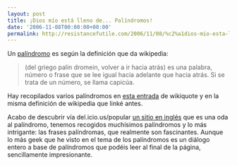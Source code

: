 ```yaml
---
layout: post
title: ¡Dios mío está lleno de... Palíndromos!
date: '2006-11-08T00:00:00+00:00'
permalink: http://resistancefutile.com/2006/11/08/%c2%a1dios-mio-esta-lleno-de-palindromos/
---
```

<a href="http://palindromes.hobby-site.org/"><img style="float:right; margin:0 0 10px 10px;cursor:pointer; cursor:hand;" src="http://photos1.blogger.com/blogger2/4553/2422/320/palindrome.gif" border="0" alt="" /></a>Un <a href="http://es.wikipedia.org/wiki/Palindromo">palíndromo</a> es según la definición que da wikipedia: 
<blockquote>(del griego palin dromein, volver a ir hacia atrás) es una palabra, número o frase que se lee igual hacia adelante que hacia atrás. Si se trata de un número, se llama capicúa.</blockquote> Hay recopilados varios palíndromos en <a href="http://es.wikiquote.org/wiki/Pal%C3%ADndromos">esta entrada</a> de wikiquote y en la misma definición de wikipedia que linké antes.

Acabo de descubrir vía del.icio.us/popular <a href="http://palindromes.hobby-site.org/">un sitio en inglés</a> que es una oda al palíndromo, tenemos recogidos muchísimos palíndromos y lo más intrigante: las frases palíndromas, que realmente son fascinantes. Aunque lo más geek que he visto en el tema de los palíndromos es un diálogo entero a base de palíndromos que podéis leer al final de la página, sencillamente impresionante.
